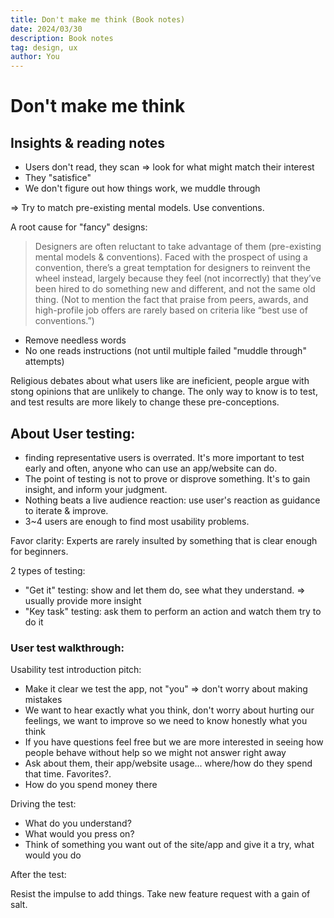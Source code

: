 ```yaml
---
title: Don't make me think (Book notes)
date: 2024/03/30
description: Book notes
tag: design, ux
author: You
---
```


# Don't make me think

## Insights & reading notes

- Users don't read, they scan => look for what might match their interest
- They "satisfice"
- We don't figure out how things work, we muddle through

=> Try to match pre-existing mental models. Use conventions.

A root cause for "fancy" designs:

> Designers are often reluctant to take advantage of them (pre-existing mental models & conventions). Faced with the prospect of using a convention, there’s a great temptation for designers to reinvent the wheel instead, largely because they feel (not incorrectly) that they’ve been hired to do something new and different, and not the same old thing. (Not to mention the fact that praise from peers, awards, and high-profile job offers are rarely based on criteria like “best use of conventions.”)

- Remove needless words
- No one reads instructions (not until multiple failed "muddle through" attempts)

Religious debates about what users like are ineficient, people argue with stong opinions that are unlikely to change. The only way to know is to test, and test results are more likely to change these pre-conceptions.

## About User testing:

- finding representative users is overrated. It's more important to test early and often, anyone who can use an app/website can do.
- The point of testing is not to prove or disprove something. It's to gain insight, and inform your judgment.
- Nothing beats a live audience reaction: use user's reaction as guidance to iterate & improve.
- 3~4 users are enough to find most usability problems.

Favor clarity: Experts are rarely insulted by something that is clear enough for beginners.

2 types of testing:

- "Get it" testing: show and let them do, see what they understand. => usually provide more insight
- "Key task" testing: ask them to perform an action and watch them try to do it

### User test walkthrough:

Usability test introduction pitch:

- Make it clear we test the app, not "you" => don't worry about making mistakes
- We want to hear exactly what you think, don't worry about hurting our feelings, we want to improve so we need to know honestly what you think
- If you have questions feel free but we are more interested in seeing how people behave without help so we might not answer right away
- Ask about them, their app/website usage... where/how do they spend that time. Favorites?.
- How do you spend money there

Driving the test:

- What do you understand?
- What would you press on?
- Think of something you want out of the site/app and give it a try, what would you do

After the test:

Resist the impulse to add things. Take new feature request with a gain of salt.
